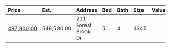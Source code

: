| Price                                                                                   | Est.       | Address             | Bed | Bath | Size | Value | Days | Lot | Year | HOA | Open |
| :-------------------------------------------------------------------------------------- | :--------- | :------------------ | :-- | :--- | :--- | :---- | :--- | :-- | :--- | :-- | :--- |
| [497,900.00](https://www.movoto.com/home/211-forest-brook-dr-cary-nc-27519-413_2338396) | 548,580.00 | 211 Forest Brook Dr | 5   | 4    | 3345 |       |      |     |      |     |      |